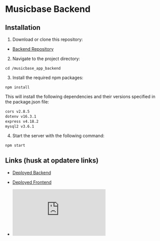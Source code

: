 # Musicbase Backend

## Installation

1. Download or clone this repository:
- [Backend Repository](https://github.com/svdf18/musicbase_app_backend)

2. Navigate to the project directory:

```
cd /musicbase_app_backend
```
3. Install the required npm packages:

```
npm install
```

This will install the following dependencies and their versions specified in the package.json file:

    cors v2.8.5
    dotenv v16.3.1
    express v4.18.2
    mysql2 v3.6.1

4. Start the server with the following command:
```
npm start
```


## Links (husk at opdatere links)

- [Deployed Backend](backend-deployment-link)

- [Deployed Frontend](frontend-deployment-link)

- ![ER-diagram](https://github.com/svdf18/musicbase_app_backend/raw/main/ER-diagram.pdf)
